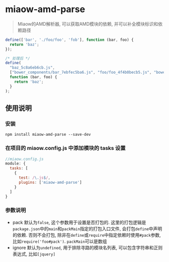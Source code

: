 # miaow-amd-parse

> Miaow的AMD解析器, 可以获取AMD模块的依赖, 并可以补全模块标识和依赖路径

```javascript
define(['bar', './foo/foo', 'fob'], function (bar, foo) {
  return 'baz';
});

/* 处理后 */
define(
  "baz_5c8a6eb6cb.js",
  ["bower_components/bar_7ebfec5ba6.js", "foo/foo_4f4b0becb5.js", "bower_components/fob/index_df40670d34.js"],
  function (bar, foo) {
    return 'baz';
  }
);
```

## 使用说明

### 安装

```
npm install miaow-amd-parse --save-dev
```

### 在项目的 miaow.config.js 中添加模块的 tasks 设置

```javascript
//miaow.config.js
module: {
  tasks: [
    {
      test: /\.js$/,
      plugins: ['miaow-amd-parse']
    }
  ]
}
```

### 参数说明

* pack 默认为`false`, 这个参数用于设置是否打包的. 
这里的打包逻辑是`package.json`中的`main`和`packMain`指定的打包入口文件, 会打包`define`中声明的依赖.
否则不会打包, 除非在`define`或`require`中指定依赖时使用`#pack`参数, 比如`require('foo#pack')`. `packMain`可以是数组
* ignore 默认为`undefined`, 用于排除寻路的模块名列表, 可以包含字符串和正则表达式, 比如`[jquery]`
